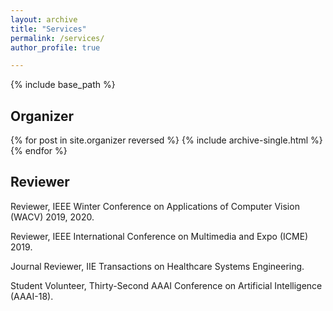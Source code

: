 ```yaml
---
layout: archive
title: "Services"
permalink: /services/
author_profile: true

---
```

{% include base_path %}

## Organizer
{% for post in site.organizer reversed %}
  {% include archive-single.html %}
{% endfor %}

## Reviewer
<!-- {% for post in site.reviewer reversed %}
  {% include archive-single.html %}
{% endfor %} -->

Reviewer, IEEE Winter Conference on Applications of Computer Vision (WACV) 2019, 2020. 

Reviewer, IEEE International Conference on Multimedia and Expo (ICME) 2019.

Journal Reviewer, IIE Transactions on Healthcare Systems Engineering.

Student Volunteer, Thirty-Second AAAI Conference on Artificial Intelligence (AAAI-18).